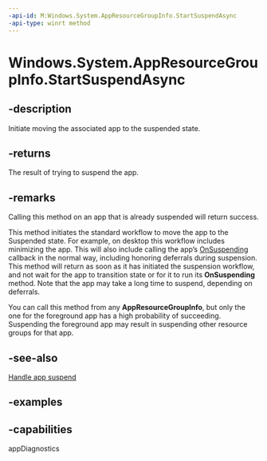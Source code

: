 ```yaml
---
-api-id: M:Windows.System.AppResourceGroupInfo.StartSuspendAsync
-api-type: winrt method
---
```


<!-- Method syntax.
public IAsyncOperation<AppExecutionStateChangeResult> AppResourceGroupInfo.StartSuspendAsync()
-->

# Windows.System.AppResourceGroupInfo.StartSuspendAsync

## -description
Initiate moving the associated app to the suspended state.

## -returns
The result of trying to suspend the app.

## -remarks
Calling this method on an app that is already suspended will return success.

This method initiates the standard workflow to move the app to the Suspended state. For example, on desktop this workflow includes minimizing the app. This will also include calling the app’s [OnSuspending](https://docs.microsoft.com/uwp/api/windows.ui.xaml.application#Windows_UI_Xaml_Application_Suspending) callback in the normal way, including honoring deferrals during suspension. This method will return as soon as it has initiated the suspension workflow, and not wait for the app to transition state or for it to run its **OnSuspending** method. Note that the app may take a long time to suspend, depending on deferrals.

You can call this method from any **AppResourceGroupInfo**, but only the one for the foreground app has a high probability of succeeding. Suspending the foreground app may result in suspending other resource groups for that app.

## -see-also
[Handle app suspend](https://docs.microsoft.com/windows/uwp/launch-resume/suspend-an-app)

## -examples

## -capabilities
appDiagnostics
